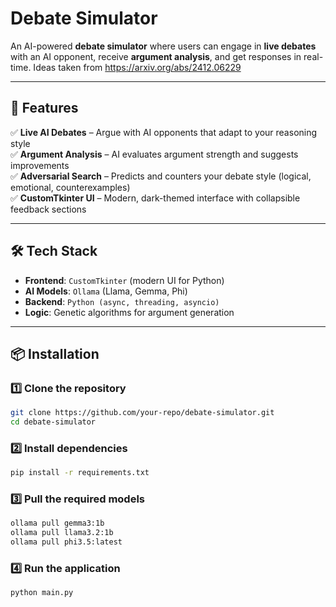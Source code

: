 # Debate Simulator

An AI-powered **debate simulator** where users can engage in **live debates** with an AI opponent, receive **argument analysis**, and get responses in real-time. Ideas taken from https://arxiv.org/abs/2412.06229

---

## 🚀 Features  
✅ **Live AI Debates** – Argue with AI opponents that adapt to your reasoning style  
✅ **Argument Analysis** – AI evaluates argument strength and suggests improvements  
✅ **Adversarial Search** – Predicts and counters your debate style (logical, emotional, counterexamples)  
✅ **CustomTkinter UI** – Modern, dark-themed interface with collapsible feedback sections  

---

## 🛠️ Tech Stack  
- **Frontend**: `CustomTkinter` (modern UI for Python)  
- **AI Models**: `Ollama` (Llama, Gemma, Phi)  
- **Backend**: `Python (async, threading, asyncio)`  
- **Logic**: Genetic algorithms for argument generation  

---

## 📦 Installation  

### 1️⃣ Clone the repository  
```bash
git clone https://github.com/your-repo/debate-simulator.git
cd debate-simulator
```

### 2️⃣ Install dependencies
```bash
pip install -r requirements.txt
```

### 3️⃣ Pull the required models
```bash
ollama pull gemma3:1b
ollama pull llama3.2:1b
ollama pull phi3.5:latest
```

### 4️⃣ Run the application
```bash
python main.py
```